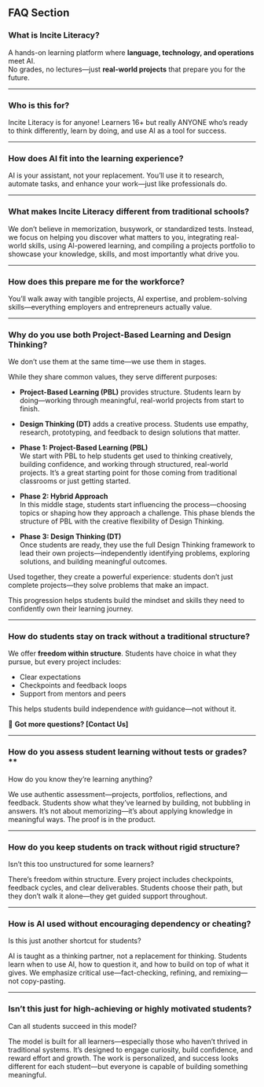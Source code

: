 ## FAQ Section 
<!-- toc -->
### What is Incite Literacy?  

A hands-on learning platform where **language, technology, and operations** meet AI.  
No grades, no lectures—just **real-world projects** that prepare you for the future. 

---
### Who is this for? 

Incite Literacy is for anyone! Learners 16+ but really ANYONE who’s ready to think differently, learn by doing, and use AI as a tool for success.

---
### How does AI fit into the learning experience?  

AI is your assistant, not your replacement. You’ll use it to research, automate tasks, and enhance your work—just like professionals do.  

---
### What makes Incite Literacy different from traditional schools?  

We don’t believe in memorization, busywork, or standardized tests. Instead, we focus on helping you discover what matters to you, integrating real-world skills, using AI-powered learning, and compiling a projects portfolio to showcase your knowledge, skills, and most importantly what drive you. 

---
### How does this prepare me for the workforce?  

You’ll walk away with tangible projects, AI expertise, and problem-solving skills—everything employers and entrepreneurs actually value.

---
### Why do you use both Project-Based Learning and Design Thinking?

We don’t use them at the same time—we use them in stages. 

While they share common values, they serve different purposes:

- **Project-Based Learning (PBL)** provides structure. Students learn by doing—working through meaningful, real-world projects from start to finish.
- **Design Thinking (DT)** adds a creative process. Students use empathy, research, prototyping, and feedback to design solutions that matter.

- **Phase 1: Project-Based Learning (PBL)**  
  We start with PBL to help students get used to thinking creatively, building confidence, and working through structured, real-world projects. It’s a great starting point for those coming from traditional classrooms or just getting started.

- **Phase 2: Hybrid Approach**  
  In this middle stage, students start influencing the process—choosing topics or shaping how they approach a challenge. This phase blends the structure of PBL with the creative flexibility of Design Thinking.

- **Phase 3: Design Thinking (DT)**  
  Once students are ready, they use the full Design Thinking framework to lead their own projects—independently identifying problems, exploring solutions, and building meaningful outcomes.

Used together, they create a powerful experience: students don’t just complete projects—they solve problems that make an impact.

This progression helps students build the mindset and skills they need to confidently own their learning journey. 

---
### How do students stay on track without a traditional structure?

We offer **freedom within structure**. Students have choice in what they pursue, but every project includes:

- Clear expectations  
- Checkpoints and feedback loops  
- Support from mentors and peers  

This helps students build independence *with* guidance—not without it.

📌 **Got more questions? [Contact Us]**  

---
### How do you assess student learning without tests or grades?**

How do you know they’re learning anything?


We use authentic assessment—projects, portfolios, reflections, and feedback. Students show what they’ve learned by building, not bubbling in answers. It’s not about memorizing—it’s about applying knowledge in meaningful ways. The proof is in the product.

---

### How do you keep students on track without rigid structure?

Isn’t this too unstructured for some learners?

There’s freedom within structure. Every project includes checkpoints, feedback cycles, and clear deliverables. Students choose their path, but they don’t walk it alone—they get guided support throughout.

---

### How is AI used without encouraging dependency or cheating?

Is this just another shortcut for students?

AI is taught as a thinking partner, not a replacement for thinking. Students learn when to use AI, how to question it, and how to build on top of what it gives. We emphasize critical use—fact-checking, refining, and remixing—not copy-pasting.

---

### Isn’t this just for high-achieving or highly motivated students?

Can all students succeed in this model?

The model is built for all learners—especially those who haven’t thrived in traditional systems. It’s designed to engage curiosity, build confidence, and reward effort and growth. The work is personalized, and success looks different for each student—but everyone is capable of building something meaningful.